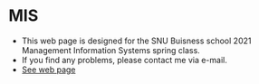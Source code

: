 # MIS
- This web page is designed for the SNU Buisness school 2021 Management Information Systems spring class.
- If you find any problems, please contact me via e-mail.
- [See web page](https://100seungho.github.io/MIS/home)
